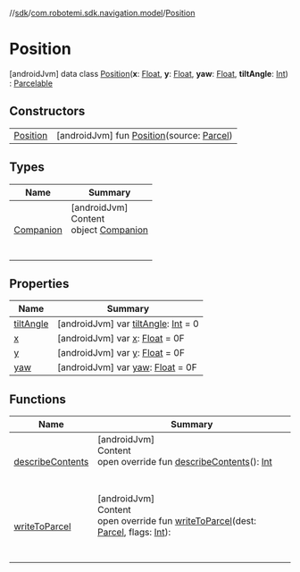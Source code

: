 //[sdk](../../../index.md)/[com.robotemi.sdk.navigation.model](../index.md)/[Position](index.md)



# Position  
 [androidJvm] data class [Position](index.md)(**x**: [Float](https://kotlinlang.org/api/latest/jvm/stdlib/kotlin/-float/index.html), **y**: [Float](https://kotlinlang.org/api/latest/jvm/stdlib/kotlin/-float/index.html), **yaw**: [Float](https://kotlinlang.org/api/latest/jvm/stdlib/kotlin/-float/index.html), **tiltAngle**: [Int](https://kotlinlang.org/api/latest/jvm/stdlib/kotlin/-int/index.html)) : [Parcelable](https://developer.android.com/reference/kotlin/android/os/Parcelable.html)   


## Constructors  
  
| | |
|---|---|
| <a name="com.robotemi.sdk.navigation.model/Position/Position/#android.os.Parcel/PointingToDeclaration/"></a>[Position](-position.md)| <a name="com.robotemi.sdk.navigation.model/Position/Position/#android.os.Parcel/PointingToDeclaration/"></a> [androidJvm] fun [Position](-position.md)(source: [Parcel](https://developer.android.com/reference/kotlin/android/os/Parcel.html))   <br>|


## Types  
  
|  Name |  Summary | 
|---|---|
| <a name="com.robotemi.sdk.navigation.model/Position.Companion///PointingToDeclaration/"></a>[Companion](-companion/index.md)| <a name="com.robotemi.sdk.navigation.model/Position.Companion///PointingToDeclaration/"></a>[androidJvm]  <br>Content  <br>object [Companion](-companion/index.md)  <br><br><br>|


## Properties  
  
|  Name |  Summary | 
|---|---|
| <a name="com.robotemi.sdk.navigation.model/Position/tiltAngle/#/PointingToDeclaration/"></a>[tiltAngle](tilt-angle.md)| <a name="com.robotemi.sdk.navigation.model/Position/tiltAngle/#/PointingToDeclaration/"></a> [androidJvm] var [tiltAngle](tilt-angle.md): [Int](https://kotlinlang.org/api/latest/jvm/stdlib/kotlin/-int/index.html) = 0   <br>|
| <a name="com.robotemi.sdk.navigation.model/Position/x/#/PointingToDeclaration/"></a>[x](x.md)| <a name="com.robotemi.sdk.navigation.model/Position/x/#/PointingToDeclaration/"></a> [androidJvm] var [x](x.md): [Float](https://kotlinlang.org/api/latest/jvm/stdlib/kotlin/-float/index.html) = 0F   <br>|
| <a name="com.robotemi.sdk.navigation.model/Position/y/#/PointingToDeclaration/"></a>[y](y.md)| <a name="com.robotemi.sdk.navigation.model/Position/y/#/PointingToDeclaration/"></a> [androidJvm] var [y](y.md): [Float](https://kotlinlang.org/api/latest/jvm/stdlib/kotlin/-float/index.html) = 0F   <br>|
| <a name="com.robotemi.sdk.navigation.model/Position/yaw/#/PointingToDeclaration/"></a>[yaw](yaw.md)| <a name="com.robotemi.sdk.navigation.model/Position/yaw/#/PointingToDeclaration/"></a> [androidJvm] var [yaw](yaw.md): [Float](https://kotlinlang.org/api/latest/jvm/stdlib/kotlin/-float/index.html) = 0F   <br>|


## Functions  
  
|  Name |  Summary | 
|---|---|
| <a name="com.robotemi.sdk.navigation.model/Position/describeContents/#/PointingToDeclaration/"></a>[describeContents](describe-contents.md)| <a name="com.robotemi.sdk.navigation.model/Position/describeContents/#/PointingToDeclaration/"></a>[androidJvm]  <br>Content  <br>open override fun [describeContents](describe-contents.md)(): [Int](https://kotlinlang.org/api/latest/jvm/stdlib/kotlin/-int/index.html)  <br><br><br>|
| <a name="com.robotemi.sdk.navigation.model/Position/writeToParcel/#android.os.Parcel#kotlin.Int/PointingToDeclaration/"></a>[writeToParcel](write-to-parcel.md)| <a name="com.robotemi.sdk.navigation.model/Position/writeToParcel/#android.os.Parcel#kotlin.Int/PointingToDeclaration/"></a>[androidJvm]  <br>Content  <br>open override fun [writeToParcel](write-to-parcel.md)(dest: [Parcel](https://developer.android.com/reference/kotlin/android/os/Parcel.html), flags: [Int](https://kotlinlang.org/api/latest/jvm/stdlib/kotlin/-int/index.html)):   <br><br><br>|

